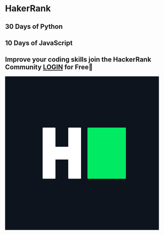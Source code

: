 # HakerRank
## 30 Days of Python 
## 10 Days of JavaScript
## Improve your coding skills join the HackerRank Community [LOGIN](https://www.hackerrank.com/access-account/) for Free🎊  
![HackerRank](https://github.com/Divya2k5/HakerRank/blob/main/HackerRank/HackerRank.png)
